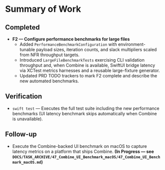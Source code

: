 # Summary of Work

## Completed

- **F2 — Configure performance benchmarks for large files**
  - Added `PerformanceBenchmarkConfiguration` with environment-tunable payload sizes, iteration counts, and slack multipliers scaled from NFR throughput targets.
  - Introduced `LargeFileBenchmarkTests` exercising CLI validation throughput and, when Combine is available, SwiftUI bridge latency via XCTest metrics harnesses and a reusable large-fixture generator.
  - Updated PRD TODO trackers to mark F2 complete and describe the new automated benchmarks.

## Verification

- `swift test` — Executes the full test suite including the new performance benchmarks (UI latency benchmark skips automatically when Combine is unavailable).

## Follow-up

- Execute the Combine-backed UI benchmark on macOS to capture latency metrics on a platform that ships Combine. **(In Progress
  — see `DOCS/TASK_ARCHIVE/47_Combine_UI_Benchmark_macOS/47_Combine_UI_Benchmark_macOS.md`)**
